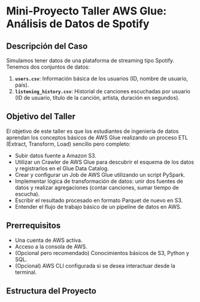 # Mini-Proyecto Taller AWS Glue: Análisis de Datos de Spotify

## Descripción del Caso

Simulamos tener datos de una plataforma de streaming tipo Spotify. Tenemos dos conjuntos de datos:
1.  **`users.csv`**: Información básica de los usuarios (ID, nombre de usuario, país).
2.  **`listening_history.csv`**: Historial de canciones escuchadas por usuario (ID de usuario, título de la canción, artista, duración en segundos).

## Objetivo del Taller

El objetivo de este taller es que los estudiantes de ingeniería de datos aprendan los conceptos básicos de AWS Glue realizando un proceso ETL (Extract, Transform, Load) sencillo pero completo:
*   Subir datos fuente a Amazon S3.
*   Utilizar un Crawler de AWS Glue para descubrir el esquema de los datos y registrarlos en el Glue Data Catalog.
*   Crear y configurar un Job de AWS Glue utilizando un script PySpark.
*   Implementar lógica de transformación de datos: unir dos fuentes de datos y realizar agregaciones (contar canciones, sumar tiempo de escucha).
*   Escribir el resultado procesado en formato Parquet de nuevo en S3.
*   Entender el flujo de trabajo básico de un pipeline de datos en AWS.

## Prerrequisitos

*   Una cuenta de AWS activa.
*   Acceso a la consola de AWS.
*   (Opcional pero recomendado) Conocimientos básicos de S3, Python y SQL.
*   (Opcional) AWS CLI configurada si se desea interactuar desde la terminal.

## Estructura del Proyecto
